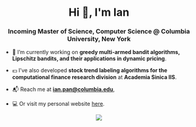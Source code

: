 <h1 align="center">Hi 👋, I'm Ian</h1>
<h3 align="center">Incoming Master of Science, Computer Science @ Columbia University, New York</h3>

- 🧪  I’m currently working on **greedy multi-armed bandit algorithms, Lipschitz bandits, and their applications in dynamic pricing**.

- 💵  I’ve also developed **stock trend labeling algorithms for the computational finance research division** at **Academia Sinica IIS**.

- 📬  Reach me at **ian.pan@columbia.edu**,

- 💻  Or visit my personal website [here](https://ianpan.ml).

<p align="center">
  <img src="https://github-readme-stats.vercel.app/api?username=ianpan870102&bg_color=1f2938&text_color=FFFFFF&count_private=true&show_icons=true&hide_border=true&include_all_commits=true" />
</p>
